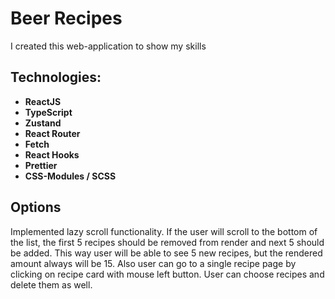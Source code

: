 # Beer Recipes

I created this web-application to show  my skills

## Technologies:

- **ReactJS**
- **TypeScript**
- **Zustand**
- **React Router**
- **Fetch**
- **React Hooks**
- **Prettier**
- **CSS-Modules / SCSS**

## Options

Implemented lazy scroll functionality. If the user will scroll to the bottom of the list, the first 5 recipes should be removed from render and next 5 should be added. This way user will be able to see 5 new recipes, but the rendered amount always will be 15. Also user can go to a single recipe page by clicking on recipe card with mouse left button. User can choose  recipes and delete them as well.
